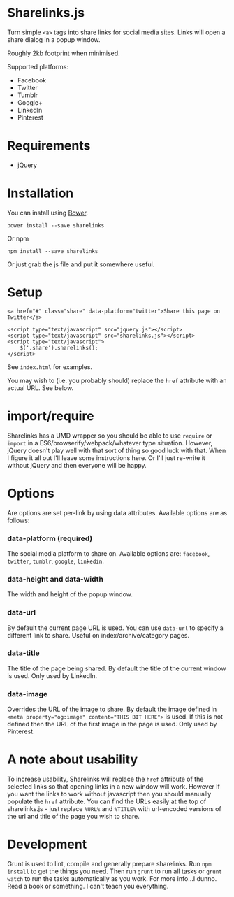 
# Sharelinks.js #

Turn simple `<a>` tags into share links for social media sites. Links will open a share dialog in a popup window.

Roughly 2kb footprint when minimised.

Supported platforms:

 * Facebook
 * Twitter
 * Tumblr
 * Google+
 * LinkedIn
 * Pinterest

# Requirements #

 * jQuery

# Installation #

You can install using [Bower](http://bower.io/).

    bower install --save sharelinks

Or npm

    npm install --save sharelinks

Or just grab the js file and put it somewhere useful.

# Setup #

    <a href="#" class="share" data-platform="twitter">Share this page on Twitter</a>

    <script type="text/javascript" src="jquery.js"></script>
    <script type="text/javascript" src="sharelinks.js"></script>
    <script type="text/javascript">
		$('.share').sharelinks();
    </script>

See `index.html` for examples.

You may wish to (i.e. you probably should) replace the `href` attribute with an actual URL. See below.

# import/require

Sharelinks has a UMD wrapper so you should be able to use `require` or `import` in a ES6/browserify/webpack/whatever type situation. However, jQuery doesn't play well with that sort of thing so good luck with that. When I figure it all out I'll leave some instructions here. Or I'll just re-write it without jQuery and then everyone will be happy.

# Options #

Are options are set per-link by using data attributes. Available options are as follows:

### data-platform (required) ###

The social media platform to share on. Available options are: `facebook`, `twitter`, `tumblr`, `google`, `linkedin`.

### data-height and data-width ###

The width and height of the popup window.

### data-url ###

By default the current page URL is used. You can use `data-url` to specify a different link to share. Useful on index/archive/category pages.

### data-title ###

The title of the page being shared. By default the title of the current window is used. Only used by LinkedIn.

### data-image ###

Overrides the URL of the image to share. By default the image defined in `<meta property="og:image" content="THIS BIT HERE">` is used. If this is not defined then the URL of the first image in the page is used. Only used by Pinterest.

# A note about usability #

To increase usability, Sharelinks will replace the `href` attribute of the selected links so that opening links in a new window will work. However If you want the links to work without javascript then you should manually populate the `href` attribute. You can find the URLs easily at the top of sharelinks.js - just replace `%URL%` and `%TITLE%` with url-encoded versions of the url and title of the page you wish to share.


# Development #

Grunt is used to lint, compile and generally prepare sharelinks. Run `npm install` to get the things you need. Then run `grunt` to run all tasks or `grunt watch` to run the tasks automatically as you work. For more info...I dunno. Read a book or something. I can't teach you everything.
